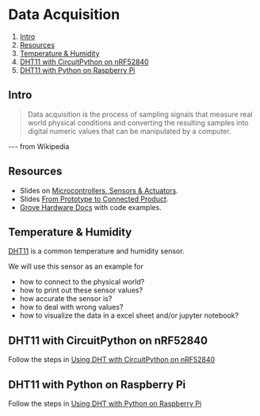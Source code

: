 # Data Acquisition

1. [Intro](#intro)
2. [Resources](#resources)
3. [Temperature & Humidity](#temperature-&-humidity)
4. [DHT11 with CircuitPython on nRF52840](#dht-with-circuitpython-on-nrf52840)
5. [DHT11 with Python on Raspberry Pi](#dht-with-micropython-on-raspberry-pi)

## Intro

> Data acquisition is the process of sampling signals that measure real world physical conditions and converting the resulting samples into digital numeric values that can be manipulated by a computer. 

--- from Wikipedia

## Resources

- Slides on [Microcontrollers, Sensors & Actuators](http://www.tamberg.org/fhnw/2020/hs/IdbMcuSensorsActuators.pdf).
- Slides [From Prototype to Connected Product](http://www.tamberg.org/fhnw/2020/hs/IdbPrototypeToProduct.pdf).
- [Grove Hardware Docs](https://github.com/Seeed-Studio/grove.py/tree/master/doc#gui-graphical-user-interface) with code examples.

## Temperature & Humidity

[DHT11](https://github.com/tamberg/fhnw-iot/wiki/Grove-Sensors#temperature--humidity-sensor-dht11) is a common temperature and humidity sensor.

We will use this sensor as an example for

- how to connect to the physical world?
- how to print out these sensor values?
- how accurate the sensor is?
- how to deal with wrong values?
- how to visualize the data in a excel sheet and/or jupyter notebook?

## DHT11 with CircuitPython on nRF52840
Follow the steps in [Using DHT with CircuitPython on nRF52840](CircuitPython)

## DHT11 with Python on Raspberry Pi
Follow the steps in [Using DHT with Python on Raspberry Pi](Python)
